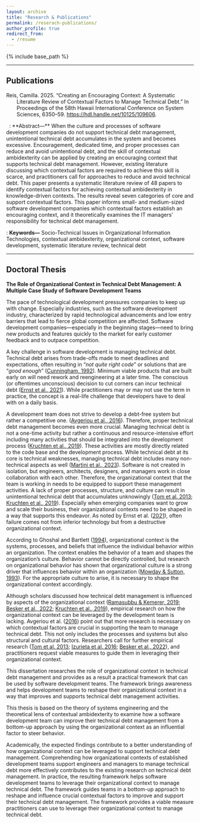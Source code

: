 ```yaml
---
layout: archive
title: "Research & Publications"
permalink: /reserach-publications/
author_profile: true
redirect_from:
  - /resume
---
```


{% include base_path %}

---
## Publications

<p style="padding-left: 2em; text-indent: -2em;">
  Reis, Camilla. 2025. “Creating an Encouraging Context: A Systematic Literature Review of Contextual Factors to Manage Technical Debt.” In Proceedings of the 58th Hawaii International Conference on System Sciences, 6350–59. <a href="url">https://hdl.handle.net/10125/109606</a>.
</p>
&nbsp;
: **Abstract—** 
When the culture and processes of software development companies do not support technical debt management, unintentional technical debt accumulates in the system and becomes excessive. Encouragement, dedicated time, and proper processes can reduce and avoid unintentional debt, and the skill of contextual ambidexterity can be applied by creating an encouraging context that supports technical debt management. However, existing literature discussing which contextual factors are required to achieve this skill is scarce, and practitioners call for approaches to reduce and avoid technical debt. This paper presents a systematic literature review of 48 papers to identify contextual factors for achieving contextual ambidexterity in knowledge-driven contexts. The results reveal seven categories of core and support contextual factors. This paper informs small- and medium-sized software development companies which contextual factors establish an encouraging context, and it theoretically examines the IT managers’ responsibility for technical debt management.

: **Keywords—** 
Socio-Technical Issues in Organizational Information Technologies, contextual ambidexterity, organizational context, software development, systematic literature review, technical debt

---

## Doctoral Thesis

**The Role of Organizational Context in Technical Debt Management: A Multiple Case Study of Software Development Teams**

The pace of technological development pressures companies to keep up with change. Especially industries, such as the software development industry, characterized by rapid technological advancements and low entry barriers that lead to fierce global competition are affected. Software development companies—especially in the beginning stages—need to bring new products and features quickly to the market for early customer feedback and to outpace competition.

A key challenge in software development is managing technical debt. Technical debt arises from trade-offs made to meet deadlines and expectations, often resulting in “*not quite right code*” or solutions that are “*good enough*” ([Cunningham, 1992](https://dl.acm.org/doi/pdf/10.1145/157710.157715)). Minimum viable products that are built early on will need rework and reengineering at a later time. The conscious (or oftentimes unconscious) decision to cut corners can incur technical debt ([Ernst et al., 2021](https://direct.mit.edu/books/monograph/5160/Technical-Debt-in-PracticeHow-to-Find-It-and-Fix)). While practitioners may or may not use the term in practice, the concept is a real-life challenge that developers have to deal with on a daily basis.

A development team does not strive to develop a debt-free system but rather a competitive one. ([Avgeriou et al., 2016](https://drops.dagstuhl.de/entities/document/10.4230/DagRep.6.4.110)). Therefore, proper technical debt management becomes even more crucial. Managing technical debt is not a one-time activity but rather a continuous and resource-intensive effort including many activities that should be integrated into the development process ([Kruchten et al., 2019](https://insights.sei.cmu.edu/library/managing-technical-debt-reducing-friction-in-software-development/)). These activities are mostly directly related to the code base and the development process. While technical debt at its core is technical weaknesses, managing technical debt includes many non-technical aspects as well ([Martini et al., 2023](https://ieeexplore.ieee.org/document/9976055/?arnumber=9976055)). Software is not created in isolation, but engineers, architects, designers, and managers work in close collaboration with each other. Therefore, the organizational context that the team is working in needs to be equipped to support these management activities. A lack of proper processes, structure, and culture can result in unintentional technical debt that accumulates unknowingly ([Tom et al. 2013](https://www.sciencedirect.com/science/article/pii/S0164121213000022); [Kruchten et al., 2019](https://insights.sei.cmu.edu/library/managing-technical-debt-reducing-friction-in-software-development/)). Especially when emerging companies want to grow and scale their business, their organizational contexts need to be shaped in a way that supports this endeavor. As noted by Ernst et al. ([2021](https://direct.mit.edu/books/monograph/5160/Technical-Debt-in-PracticeHow-to-Find-It-and-Fix)), often failure comes not from inferior technology but from a destructive organizational context.

According to Ghoshal and Bartlett ([1994](https://onlinelibrary.wiley.com/doi/10.1002/smj.4250151007)), organizational context is the systems, processes, and beliefs that influence the individual behavior within an organization. The context enables the behavior of a team and shapes the organization’s culture. Behavior cannot be directly controlled, but research on organizational behavior has shown that organizational culture is a strong driver that influences behavior within an organization ([Mowday & Sutton, 1993](https://www.annualreviews.org/content/journals/10.1146/annurev.ps.44.020193.001211)). For the appropriate culture to arise, it is necessary to shape the organizational context accordingly.

Although scholars discussed how technical debt management is influenced by aspects of the organizational context ([Ramasubbu & Kemerer, 2019](https://ieeexplore.ieee.org/document/8114229/); [Besker et al., 2022](https://www.sciencedirect.com/science/article/pii/S0950584921001907?via%3Dihub); [Kruchten et al., 2019](https://insights.sei.cmu.edu/library/managing-technical-debt-reducing-friction-in-software-development/)), empirical research on how the organizational context can be leveraged by the development team is lacking. Avgeriou et al. ([2016](https://drops.dagstuhl.de/entities/document/10.4230/DagRep.6.4.110)) point out that more research is necessary on which contextual factors are crucial in supporting the team to manage technical debt. This not only includes the processes and systems but also structural and cultural factors. Researchers call for further empirical research ([Tom et al. 2013](https://www.sciencedirect.com/science/article/pii/S0164121213000022); [Izurieta et al. 2016](); [Besker et al., 2022](https://www.sciencedirect.com/science/article/pii/S0950584921001907?via%3Dihub)), and practitioners request viable measures to guide them in leveraging their organizational context.

This dissertation researches the role of organizational context in technical debt management and provides as a result a practical framework that can be used by software development teams. The framework brings awareness and helps development teams to reshape their organizational context in a way that improves and supports technical debt management activities.

This thesis is based on the theory of systems engineering and the theoretical lens of contextual ambidexterity to examine how a software development team can improve their technical debt management from a bottom-up approach by using the organizational context as an influential factor to steer behavior.

Academically, the expected findings contribute to a better understanding of how organizational context can be leveraged to support technical debt management. Comprehending how organizational contexts of established development teams support engineers and managers to manage technical debt more effectively contributes to the existing research on technical debt management. In practice, the resulting framework helps software development teams to leverage their organizational context to manage technical debt. The framework guides teams in a bottom-up approach to reshape and influence crucial contextual factors to improve and support their technical debt management. The framework provides a viable measure practitioners can use to leverage their organizational context to manage technical debt.

